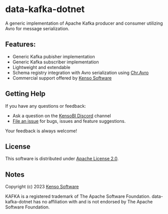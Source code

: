 # data-kafka-dotnet

A generic implementation of Apache Kafka producer and consumer utilizing Avro for message serialization.

## Features:

- Generic Kafka pubisher implementation
- Generic Kafka subscriber implementation
- Lightweight and extendable
- Schema registry integration with Avro serialization using [Chr.Avro](https://github.com/ch-robinson/dotnet-avro)
- Commercial support offered by [Kenso Software](https://kensobi.com)

## Getting Help

If you have any questions or feedback:

- Ask a question on the [KensoBI Discord](https://discord.gg/JDzMTcQBca) channel
- [File an issue](https://github.com/KensoBI/data-kafka-dotnet/issues/new) for bugs, issues and feature suggestions.

Your feedback is always welcome!

## License

This software is distributed under [Apache License 2.0](license).

## Notes

Copyright (c)
2023 [Kenso Software](https://kensobi.com)

KAFKA is a registered trademark of The Apache Software Foundation. data-kafka-dotnet has no affiliation with and is not endorsed by The Apache Software Foundation.

